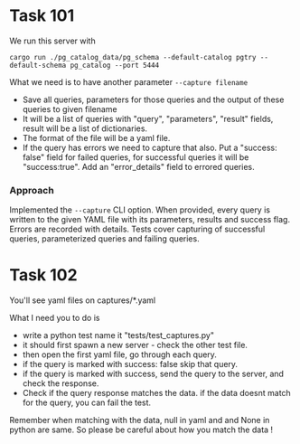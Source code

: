 # Task 101

We run this server with 

```
cargo run ./pg_catalog_data/pg_schema --default-catalog pgtry --default-schema pg_catalog --port 5444
```

What we need is to have another parameter `--capture filename`  
- Save all queries, parameters for those queries and the output of these queries to given filename
- It will be a list of queries with "query", "parameters", "result" fields, result will be a list of dictionaries.
- The format of the file will be a yaml file.
- If the query has errors we need to capture that also. Put a "success: false" field for failed queries, for successful queries it will be "success:true". Add an  "error_details" field to errored queries.

### Approach

Implemented the `--capture` CLI option. When provided, every query is written to
the given YAML file with its parameters, results and success flag. Errors are
recorded with details. Tests cover capturing of successful queries, parameterized
queries and failing queries.

# Task 102

You'll see yaml files on captures/*.yaml

What I need you to do is
- write a python test name it "tests/test_captures.py"
- it should first spawn a new server - check the other test file.
- then open the first yaml file, go through each query. 
- if the query is marked with success: false skip that query. 
- if the query is marked with success, send the query to the server, and check the response. 
- Check if the query response matches the data. if the data doesnt match for the query, you can fail the test. 

Remember when matching with the data, null in yaml and and None in python are same. So please be careful about how you match the data !